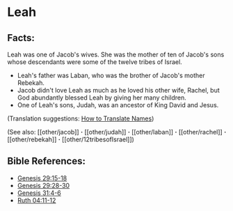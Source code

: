 # Leah #

## Facts: ##

Leah was one of Jacob's wives. She was the mother of ten of Jacob's sons whose descendants were some of the twelve tribes of Israel.

 * Leah's father was Laban, who was the brother of Jacob's mother Rebekah.
 * Jacob didn't love Leah as much as he loved his other wife, Rachel, but God abundantly blessed Leah by giving her many children.
 * One of Leah's sons, Judah, was an ancestor of King David and Jesus.

(Translation suggestions: [How to Translate Names](en/ta-vol1/translate/man/translate-names))

(See also: [[other/jacob]] **·** [[other/judah]] **·** [[other/laban]] **·** [[other/rachel]] **·** [[other/rebekah]] **·** [[other/12tribesofIsrael]])

## Bible References: ##

* [Genesis 29:15-18](en/tn/gen/help/29/15)
* [Genesis 29:28-30](en/tn/gen/help/29/28)
* [Genesis 31:4-6](en/tn/gen/help/31/04)
* [Ruth 04:11-12](en/tn/rut/help/04/11)
